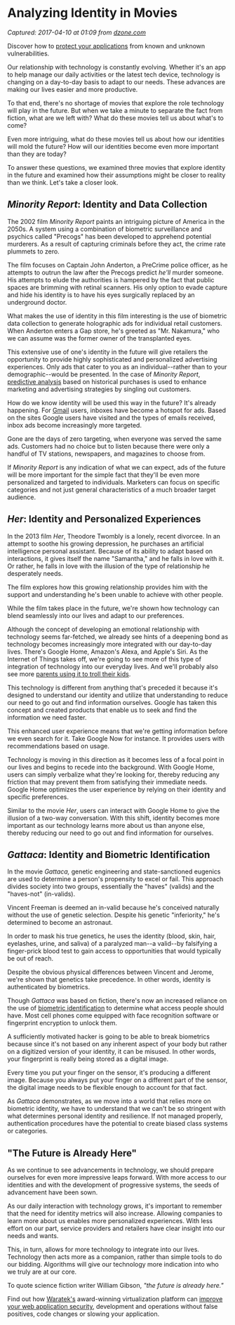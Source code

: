 # Analyzing Identity in Movies

_Captured: 2017-04-10 at 01:09 from [dzone.com](https://dzone.com/articles/analyzing-identity-in-movies?edition=288887&utm_source=Daily%20Digest&utm_medium=email&utm_campaign=dd%202017-04-09)_

Discover how to [protect your applications](https://dzone.com/go?i=176121&u=http%3A%2F%2Fwww.waratek.com%2Fsolutions%2Fzero-day-defense%2F%3Futm_source%3DDZone%26utm_campaign%3Dba%26utm_medium%3Dprerolltextad%26utm_content%3Dzeroday) from known and unknown vulnerabilities.

Our relationship with technology is constantly evolving. Whether it's an app to help manage our daily activities or the latest tech device, technology is changing on a day-to-day basis to adapt to our needs. These advances are making our lives easier and more productive.

To that end, there's no shortage of movies that explore the role technology will play in the future. But when we take a minute to separate the fact from fiction, what are we left with? What do these movies tell us about what's to come?

Even more intriguing, what do these movies tell us about how our identities will mold the future? How will our identities become even more important than they are today?

To answer these questions, we examined three movies that explore identity in the future and examined how their assumptions might be closer to reality than we think. Let's take a closer look.

## _Minority Report_: Identity and Data Collection

The 2002 film _Minority Report_ paints an intriguing picture of America in the 2050s. A system using a combination of biometric surveillance and psychics called "Precogs" has been developed to apprehend potential murderers. As a result of capturing criminals before they act, the crime rate plummets to zero.

The film focuses on Captain John Anderton, a PreCrime police officer, as he attempts to outrun the law after the Precogs predict _he'll_ murder someone. His attempts to elude the authorities is hampered by the fact that public spaces are brimming with retinal scanners. His only option to evade capture and hide his identity is to have his eyes surgically replaced by an underground doctor.

What makes the use of identity in this film interesting is the use of biometric data collection to generate holographic ads for individual retail customers. When Anderton enters a Gap store, he's greeted as "Mr. Nakamura," who we can assume was the former owner of the transplanted eyes.

This extensive use of one's identity in the future will give retailers the opportunity to provide highly sophisticated and personalized advertising experiences. Only ads that cater to you as an individual--rather than to your demographic--would be presented. In the case of _Minority Report_, [predictive analysis](https://auth0.com/blog/machine-learning-for-everyone/) based on historical purchases is used to enhance marketing and advertising strategies by singling out customers.

How do we know identity will be used this way in the future? It's already happening. For [Gmail](http://mail.google.com/) users, inboxes have become a hotspot for ads. Based on the sites Google users have visited and the types of emails received, inbox ads become increasingly more targeted.

Gone are the days of zero targeting, when everyone was served the same ads. Customers had no choice but to listen because there were only a handful of TV stations, newspapers, and magazines to choose from.

If _Minority Report_ is any indication of what we can expect, ads of the future will be more important for the simple fact that they'll be even more personalized and targeted to individuals. Marketers can focus on specific categories and not just general characteristics of a much broader target audience.

## _Her_: Identity and Personalized Experiences

In the 2013 film _Her_, Theodore Twombly is a lonely, recent divorcee. In an attempt to soothe his growing depression, he purchases an artificial intelligence personal assistant. Because of its ability to adapt based on interactions, it gives itself the name "Samantha," and he falls in love with it. Or rather, he falls in love with the illusion of the type of relationship he desperately needs.

The film explores how this growing relationship provides him with the support and understanding he's been unable to achieve with other people.

While the film takes place in the future, we're shown how technology can blend seamlessly into our lives and adapt to our preferences.

Although the concept of developing an emotional relationship with technology seems far-fetched, we already see hints of a deepening bond as technology becomes increasingly more integrated with our day-to-day lives. There's Google Home, Amazon's Alexa, and Apple's Siri. As the Internet of Things takes off, we're going to see more of this type of integration of technology into our everyday lives. And we'll probably also see more [parents using it to troll their kids](https://www.youtube.com/watch?v=EDvnnifS858&feature=player_embedded).

This technology is different from anything that's preceded it because it's designed to understand our identity and utilize that understanding to reduce our need to go out and find information ourselves. Google has taken this concept and created products that enable us to seek and find the information we need faster.

This enhanced user experience means that we're getting information before we even search for it. Take Google Now for instance. It provides users with recommendations based on usage.

Technology is moving in this direction as it becomes less of a focal point in our lives and begins to recede into the background. With Google Home, users can simply verbalize what they're looking for, thereby reducing any friction that may prevent them from satisfying their immediate needs. Google Home optimizes the user experience by relying on their identity and specific preferences.

Similar to the movie _Her_, users can interact with Google Home to give the illusion of a two-way conversation. With this shift, identity becomes more important as our technology learns more about us than anyone else, thereby reducing our need to go out and find information for ourselves.

## _Gattaca_: Identity and Biometric Identification

In the movie _Gattaca,_ genetic engineering and state-sanctioned eugenics are used to determine a person's propensity to excel or fail. This approach divides society into two groups, essentially the "haves" (valids) and the "haves-not" (in-valids).

Vincent Freeman is deemed an in-valid because he's conceived naturally without the use of genetic selection. Despite his genetic "inferiority," he's determined to become an astronaut.

In order to mask his true genetics, he uses the identity (blood, skin, hair, eyelashes, urine, and saliva) of a paralyzed man--a valid--by falsifying a finger-prick blood test to gain access to opportunities that would typically be out of reach.

Despite the obvious physical differences between Vincent and Jerome, we're shown that genetics take precedence. In other words, identity is authenticated by biometrics.

Though _Gattaca_ was based on fiction, there's now an increased reliance on the use of [biometric identification](https://auth0.com/blog/analysis-of-passwordless-connections/) to determine what access people should have. Most cell phones come equipped with face recognition software or fingerprint encryption to unlock them.

A sufficiently motivated hacker is going to be able to break biometrics because since it's not based on any inherent aspect of your body but rather on a digitized version of your identity, it can be misused. In other words, your fingerprint is really being stored as a digital image.

Every time you put your finger on the sensor, it's producing a different image. Because you always put your finger on a different part of the sensor, the digital image needs to be flexible enough to account for that fact.

As _Gattaca_ demonstrates, as we move into a world that relies more on biometric identity, we have to understand that we can't be so stringent with what determines personal identity and resilience. If not managed properly, authentication procedures have the potential to create biased class systems or categories.

## "The Future is Already Here"

As we continue to see advancements in technology, we should prepare ourselves for even more impressive leaps forward. With more access to our identities and with the development of progressive systems, the seeds of advancement have been sown.

As our daily interaction with technology grows, it's important to remember that the need for identity metrics will also increase. Allowing companies to learn more about us enables more personalized experiences. With less effort on our part, service providers and retailers have clear insight into our needs and wants.

This, in turn, allows for more technology to integrate into our lives. Technology then acts more as a companion, rather than simple tools to do our bidding. Algorithms will give our technology more indication into who we truly are at our core.

To quote science fiction writer William Gibson, _"the future is already here."_

Find out how [Waratek's](https://dzone.com/go?i=176122&u=http%3A%2F%2Fwww.waratek.com%2Fsolutions%2Fapplication-protection%2F%3Futm_source%3DDZone%26utm_campaign%3Dba%26utm_medium%3Dpostrolltextad%26utm_content%3Dappprotect) award-winning virtualization platform can [improve your web application security](https://dzone.com/go?i=176122&u=http%3A%2F%2Fwww.waratek.com%2Fsolutions%2Fapplication-protection%2F%3Futm_source%3DDZone%26utm_campaign%3Dba%26utm_medium%3Dpostrolltextad%26utm_content%3Dappprotect), development and operations without false positives, code changes or slowing your application.
